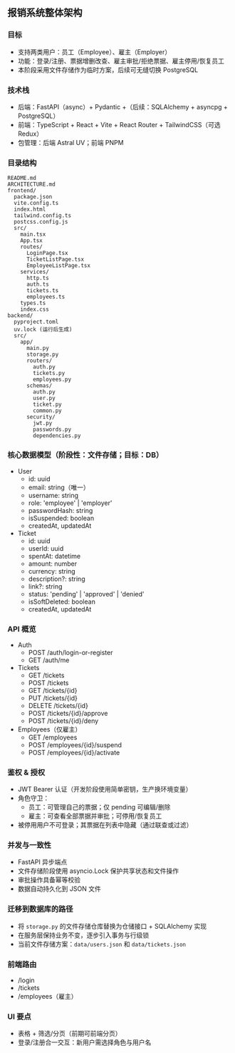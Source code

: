 ## 报销系统整体架构

### 目标
- 支持两类用户：员工（Employee）、雇主（Employer）
- 功能：登录/注册、票据增删改查、雇主审批/拒绝票据、雇主停用/恢复员工
- 本阶段采用文件存储作为临时方案，后续可无缝切换 PostgreSQL

### 技术栈
- 后端：FastAPI（async）+ Pydantic +（后续：SQLAlchemy + asyncpg + PostgreSQL）
- 前端：TypeScript + React + Vite + React Router + TailwindCSS（可选 Redux）
- 包管理：后端 Astral UV；前端 PNPM

### 目录结构
```
README.md
ARCHITECTURE.md
frontend/
  package.json
  vite.config.ts
  index.html
  tailwind.config.ts
  postcss.config.js
  src/
    main.tsx
    App.tsx
    routes/
      LoginPage.tsx
      TicketListPage.tsx
      EmployeeListPage.tsx
    services/
      http.ts
      auth.ts
      tickets.ts
      employees.ts
    types.ts
    index.css
backend/
  pyproject.toml
  uv.lock (运行后生成)
  src/
    app/
      main.py
      storage.py
      routers/
        auth.py
        tickets.py
        employees.py
      schemas/
        auth.py
        user.py
        ticket.py
        common.py
      security/
        jwt.py
        passwords.py
        dependencies.py
```

### 核心数据模型（阶段性：文件存储；目标：DB）
- User
  - id: uuid
  - email: string（唯一）
  - username: string
  - role: 'employee' | 'employer'
  - passwordHash: string
  - isSuspended: boolean
  - createdAt, updatedAt
- Ticket
  - id: uuid
  - userId: uuid
  - spentAt: datetime
  - amount: number
  - currency: string
  - description?: string
  - link?: string
  - status: 'pending' | 'approved' | 'denied'
  - isSoftDeleted: boolean
  - createdAt, updatedAt

### API 概览
- Auth
  - POST /auth/login-or-register
  - GET /auth/me
- Tickets
  - GET /tickets
  - POST /tickets
  - GET /tickets/{id}
  - PUT /tickets/{id}
  - DELETE /tickets/{id}
  - POST /tickets/{id}/approve
  - POST /tickets/{id}/deny
- Employees（仅雇主）
  - GET /employees
  - POST /employees/{id}/suspend
  - POST /employees/{id}/activate

### 鉴权 & 授权
- JWT Bearer 认证（开发阶段使用简单密钥，生产换环境变量）
- 角色守卫：
  - 员工：可管理自己的票据；仅 pending 可编辑/删除
  - 雇主：可查看全部票据并审批；可停用/恢复员工
- 被停用用户不可登录；其票据在列表中隐藏（通过联查或过滤）

### 并发与一致性
- FastAPI 异步端点
- 文件存储阶段使用 asyncio.Lock 保护共享状态和文件操作
- 审批操作具备幂等校验
- 数据自动持久化到 JSON 文件

### 迁移到数据库的路径
- 将 `storage.py` 的文件存储仓库替换为仓储接口 + SQLAlchemy 实现
- 在服务层保持业务不变，逐步引入事务与行级锁
- 当前文件存储方案：`data/users.json` 和 `data/tickets.json`

### 前端路由
- /login
- /tickets
- /employees（雇主）

### UI 要点
- 表格 + 筛选/分页（前期可前端分页）
- 登录/注册合一交互：新用户需选择角色与用户名


